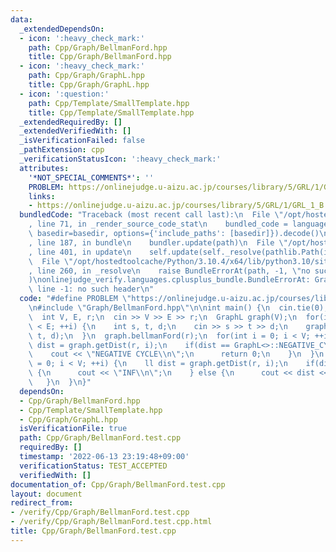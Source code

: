 ```yaml
---
data:
  _extendedDependsOn:
  - icon: ':heavy_check_mark:'
    path: Cpp/Graph/BellmanFord.hpp
    title: Cpp/Graph/BellmanFord.hpp
  - icon: ':heavy_check_mark:'
    path: Cpp/Graph/GraphL.hpp
    title: Cpp/Graph/GraphL.hpp
  - icon: ':question:'
    path: Cpp/Template/SmallTemplate.hpp
    title: Cpp/Template/SmallTemplate.hpp
  _extendedRequiredBy: []
  _extendedVerifiedWith: []
  _isVerificationFailed: false
  _pathExtension: cpp
  _verificationStatusIcon: ':heavy_check_mark:'
  attributes:
    '*NOT_SPECIAL_COMMENTS*': ''
    PROBLEM: https://onlinejudge.u-aizu.ac.jp/courses/library/5/GRL/1/GRL_1_B
    links:
    - https://onlinejudge.u-aizu.ac.jp/courses/library/5/GRL/1/GRL_1_B
  bundledCode: "Traceback (most recent call last):\n  File \"/opt/hostedtoolcache/Python/3.10.4/x64/lib/python3.10/site-packages/onlinejudge_verify/documentation/build.py\"\
    , line 71, in _render_source_code_stat\n    bundled_code = language.bundle(stat.path,\
    \ basedir=basedir, options={'include_paths': [basedir]}).decode()\n  File \"/opt/hostedtoolcache/Python/3.10.4/x64/lib/python3.10/site-packages/onlinejudge_verify/languages/cplusplus.py\"\
    , line 187, in bundle\n    bundler.update(path)\n  File \"/opt/hostedtoolcache/Python/3.10.4/x64/lib/python3.10/site-packages/onlinejudge_verify/languages/cplusplus_bundle.py\"\
    , line 401, in update\n    self.update(self._resolve(pathlib.Path(included), included_from=path))\n\
    \  File \"/opt/hostedtoolcache/Python/3.10.4/x64/lib/python3.10/site-packages/onlinejudge_verify/languages/cplusplus_bundle.py\"\
    , line 260, in _resolve\n    raise BundleErrorAt(path, -1, \"no such header\"\
    )\nonlinejudge_verify.languages.cplusplus_bundle.BundleErrorAt: Graph/BellmanFord.hpp:\
    \ line -1: no such header\n"
  code: "#define PROBLEM \"https://onlinejudge.u-aizu.ac.jp/courses/library/5/GRL/1/GRL_1_B\"\
    \n#include \"Graph/BellmanFord.hpp\"\n\nint main() {\n  cin.tie(0);\n  ios::sync_with_stdio(false);\n\
    \  int V, E, r;\n  cin >> V >> E >> r;\n  GraphL graph(V);\n  for(int i = 0; i\
    \ < E; ++i) {\n    int s, t, d;\n    cin >> s >> t >> d;\n    graph.add_edge(s,\
    \ t, d);\n  }\n  graph.bellmanFord(r);\n  for(int i = 0; i < V; ++i) {\n    ll\
    \ dist = graph.getDist(r, i);\n    if(dist == GraphL<>::NEGATIVE_CYCLE) {\n  \
    \    cout << \"NEGATIVE CYCLE\\n\";\n      return 0;\n    }\n  }\n  for(int i\
    \ = 0; i < V; ++i) {\n    ll dist = graph.getDist(r, i);\n    if(dist == GraphL<>::UNREACHABLE)\
    \ {\n      cout << \"INF\\n\";\n    } else {\n      cout << dist << '\\n';\n \
    \   }\n  }\n}"
  dependsOn:
  - Cpp/Graph/BellmanFord.hpp
  - Cpp/Template/SmallTemplate.hpp
  - Cpp/Graph/GraphL.hpp
  isVerificationFile: true
  path: Cpp/Graph/BellmanFord.test.cpp
  requiredBy: []
  timestamp: '2022-06-13 23:19:48+09:00'
  verificationStatus: TEST_ACCEPTED
  verifiedWith: []
documentation_of: Cpp/Graph/BellmanFord.test.cpp
layout: document
redirect_from:
- /verify/Cpp/Graph/BellmanFord.test.cpp
- /verify/Cpp/Graph/BellmanFord.test.cpp.html
title: Cpp/Graph/BellmanFord.test.cpp
---
```

